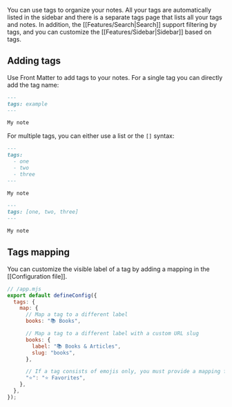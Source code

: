 You can use tags to organize your notes. All your tags are automatically listed in the sidebar and there is a separate tags page that lists all your tags and notes. In addition, the [[Features/Search|Search]] support filtering by tags, and you can customize the [[Features/Sidebar|Sidebar]] based on tags.

## Adding tags

Use Front Matter to add tags to your notes. For a single tag you can directly add the tag name:

```markdown
---
tags: example
---

My note
```

For multiple tags, you can either use a list or the `[]` syntax:

```markdown
---
tags:
  - one
  - two
  - three
---

My note
```

```markdown
---
tags: [one, two, three]
---

My note
```

## Tags mapping

You can customize the visible label of a tag by adding a mapping in the [[Configuration file]].

```js
// /app.mjs
export default defineConfig({
  tags: {
    map: {
      // Map a tag to a different label
      books: "📚 Books",

      // Map a tag to a different label with a custom URL slug
      books: {
        label: "📚 Books & Articles",
        slug: "books",
      },

      // If a tag consists of emojis only, you must provide a mapping for it.
      "⭐": "⭐ Favorites",
    },
  },
});
```
